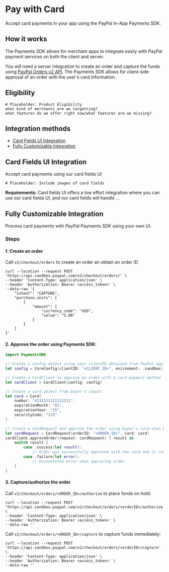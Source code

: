 # Pay with Card

Accept card payments in your app using the PayPal In-App Payments SDK.

## How it works

The Payments SDK allows for merchant apps to integrate easily with PayPal payment services on both the client and server.

You will need a server integration to create an order and capture the funds using [PayPal Orders v2 API](https://developer.paypal.com/docs/api/orders/v2). The Payments SDK allows for client-side approval of an order with the user's card information.

## Eligibility
```
# Placeholder: Product Eligibility
what kind of merchants are we targetting?
what features do we offer right now/what features are we missing?
```

## Integration methods

- [Card Fields UI Integration](#card-fields-ui-integration)
- [Fully Customizable Integration](#fully-customizable-integration)

## Card Fields UI Integration

Accept card payments using our card fields UI

```
# Placeholder: Include images of card fields
```

**Requirements:**
Card fields UI offers a low effort integration where you can use our card fields UI, and our card fields will handle ...

## Fully Customizable Integration

Process card payments with PayPal Payments SDK using your own UI.

### Steps

#### 1. Create an order
Call `v2/checkout/orders` to create an order an obtain an order ID

```
curl --location --request POST 'https://api.sandbox.paypal.com/v2/checkout/orders/' \
--header 'Content-Type: application/json' \
--header 'Authorization: Bearer <access_token>' \
--data-raw '{
    "intent": "CAPTURE",
    "purchase_units": [
        {
            "amount": {
                "currency_code": "USD",
                "value": "5.00"
            }
        }
    ]
}'
```

#### 2. Approve the order using Payments SDK:

```swift
import PaymentsSDK

// Create a config object using your clientID obtained from PayPal application portal
let config = CoreConfig(clientID: "<CLIENT_ID>", evironment: .sandbox)

// Create a CardClient to approve an order with a card payment method
let cardClient = CardClient(config: config)

// Create a card object from buyer's inputs
let card = Card(
    number: "4111111111111111",
    expirationMonth: "01",
    expirationYear: "25",
    securityCode: "123"
)

// Create a CardRequest and approve the order using buyer's card when buyer submit their card info.
let cardRequest = CardRequest(orderID: "<ORDER_ID>", card: card)
cardClient.approveOrder(request: cardRequest) { result in
    switch result {
        case .success(let result):
            // Order was successfully approved with the card and is ready to be captured/authorized.
        case .failure(let error):
            // Encountered error when approving order.
    }
}
```

#### 3. Capture/authorize the order
Call `v2/checkout/orders/<ORDER_ID>/authorize` to place funds on hold:

```
curl --location --request POST 'https://api.sandbox.paypal.com/v2/checkout/orders/<orderID>/authorize' \
--header 'Content-Type: application/json' \
--header 'Authorization: Bearer <access_token>' \
--data-raw ''
```

Call `v2/checkout/orders/<ORDER_ID>/capture` to capture funds immediately:

```
curl --location --request POST 'https://api.sandbox.paypal.com/v2/checkout/orders/<orderID>/capture' \
--header 'Content-Type: application/json' \
--header 'Authorization: Bearer <access_token>' \
--data-raw ''
```

